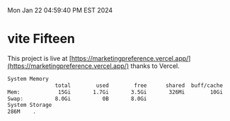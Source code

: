 Mon Jan 22 04:59:40 PM EST 2024

# vite Fifteen


This project is live at [https://marketingpreference.vercel.app/](https://marketingpreference.vercel.app/) thanks to Vercel.

```bash
System Memory
               total        used        free      shared  buff/cache   available
Mem:            15Gi       1.7Gi       3.5Gi       326Mi        10Gi        13Gi
Swap:          8.0Gi          0B       8.0Gi
System Storage
286M	.
```
